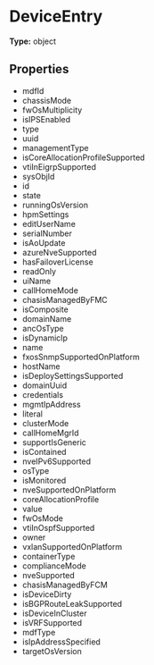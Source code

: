 # DeviceEntry


**Type:** object

## Properties
* mdfId
* chassisMode
* fwOsMultiplicity
* isIPSEnabled
* type
* uuid
* managementType
* isCoreAllocationProfileSupported
* vtiInEigrpSupported
* sysObjId
* id
* state
* runningOsVersion
* hpmSettings
* editUserName
* serialNumber
* isAoUpdate
* azureNveSupported
* hasFailoverLicense
* readOnly
* uiName
* callHomeMode
* chasisManagedByFMC
* isComposite
* domainName
* ancOsType
* isDynamicIp
* name
* fxosSnmpSupportedOnPlatform
* hostName
* isDeploySettingsSupported
* domainUuid
* credentials
* mgmtIpAddress
* literal
* clusterMode
* callHomeMgrId
* supportIsGeneric
* isContained
* nveIPv6Supported
* osType
* isMonitored
* nveSupportedOnPlatform
* coreAllocationProfile
* value
* fwOsMode
* vtiInOspfSupported
* owner
* vxlanSupportedOnPlatform
* containerType
* complianceMode
* nveSupported
* chasisManagedByFCM
* isDeviceDirty
* isBGPRouteLeakSupported
* isDeviceInCluster
* isVRFSupported
* mdfType
* isIpAddressSpecified
* targetOsVersion
